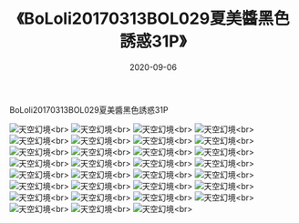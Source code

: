 ﻿---
layout: post
title: 《BoLoli20170313BOL029夏美醬黑色誘惑31P》
date: 2020-09-06
img: http://photo.orgx.cf/性感/2020/BoLoli20170313BOL029夏美醬黑色誘惑31P/000.jpg
tags: [美女,清纯,唯美]
---

BoLoli20170313BOL029夏美醬黑色誘惑31P



![天空幻境](http://photo.orgx.cf/性感/2020/BoLoli20170313BOL029夏美醬黑色誘惑31P/001.jpg''天空幻境'')<br>
![天空幻境](http://photo.orgx.cf/性感/2020/BoLoli20170313BOL029夏美醬黑色誘惑31P/002.jpg''天空幻境'')<br>
![天空幻境](http://photo.orgx.cf/性感/2020/BoLoli20170313BOL029夏美醬黑色誘惑31P/003.jpg''天空幻境'')<br>
![天空幻境](http://photo.orgx.cf/性感/2020/BoLoli20170313BOL029夏美醬黑色誘惑31P/004.jpg''天空幻境'')<br>
![天空幻境](http://photo.orgx.cf/性感/2020/BoLoli20170313BOL029夏美醬黑色誘惑31P/005.jpg''天空幻境'')<br>
![天空幻境](http://photo.orgx.cf/性感/2020/BoLoli20170313BOL029夏美醬黑色誘惑31P/006.jpg''天空幻境'')<br>
![天空幻境](http://photo.orgx.cf/性感/2020/BoLoli20170313BOL029夏美醬黑色誘惑31P/007.jpg''天空幻境'')<br>
![天空幻境](http://photo.orgx.cf/性感/2020/BoLoli20170313BOL029夏美醬黑色誘惑31P/008.jpg''天空幻境'')<br>
![天空幻境](http://photo.orgx.cf/性感/2020/BoLoli20170313BOL029夏美醬黑色誘惑31P/009.jpg''天空幻境'')<br>
![天空幻境](http://photo.orgx.cf/性感/2020/BoLoli20170313BOL029夏美醬黑色誘惑31P/010.jpg''天空幻境'')<br>
![天空幻境](http://photo.orgx.cf/性感/2020/BoLoli20170313BOL029夏美醬黑色誘惑31P/011.jpg''天空幻境'')<br>
![天空幻境](http://photo.orgx.cf/性感/2020/BoLoli20170313BOL029夏美醬黑色誘惑31P/012.jpg''天空幻境'')<br>
![天空幻境](http://photo.orgx.cf/性感/2020/BoLoli20170313BOL029夏美醬黑色誘惑31P/013.jpg''天空幻境'')<br>
![天空幻境](http://photo.orgx.cf/性感/2020/BoLoli20170313BOL029夏美醬黑色誘惑31P/014.jpg''天空幻境'')<br>
![天空幻境](http://photo.orgx.cf/性感/2020/BoLoli20170313BOL029夏美醬黑色誘惑31P/015.jpg''天空幻境'')<br>
![天空幻境](http://photo.orgx.cf/性感/2020/BoLoli20170313BOL029夏美醬黑色誘惑31P/016.jpg''天空幻境'')<br>
![天空幻境](http://photo.orgx.cf/性感/2020/BoLoli20170313BOL029夏美醬黑色誘惑31P/017.jpg''天空幻境'')<br>
![天空幻境](http://photo.orgx.cf/性感/2020/BoLoli20170313BOL029夏美醬黑色誘惑31P/018.jpg''天空幻境'')<br>
![天空幻境](http://photo.orgx.cf/性感/2020/BoLoli20170313BOL029夏美醬黑色誘惑31P/019.jpg''天空幻境'')<br>
![天空幻境](http://photo.orgx.cf/性感/2020/BoLoli20170313BOL029夏美醬黑色誘惑31P/020.jpg''天空幻境'')<br>
![天空幻境](http://photo.orgx.cf/性感/2020/BoLoli20170313BOL029夏美醬黑色誘惑31P/021.jpg''天空幻境'')<br>
![天空幻境](http://photo.orgx.cf/性感/2020/BoLoli20170313BOL029夏美醬黑色誘惑31P/022.jpg''天空幻境'')<br>
![天空幻境](http://photo.orgx.cf/性感/2020/BoLoli20170313BOL029夏美醬黑色誘惑31P/023.jpg''天空幻境'')<br>
![天空幻境](http://photo.orgx.cf/性感/2020/BoLoli20170313BOL029夏美醬黑色誘惑31P/024.jpg''天空幻境'')<br>
![天空幻境](http://photo.orgx.cf/性感/2020/BoLoli20170313BOL029夏美醬黑色誘惑31P/025.jpg''天空幻境'')<br>
![天空幻境](http://photo.orgx.cf/性感/2020/BoLoli20170313BOL029夏美醬黑色誘惑31P/026.jpg''天空幻境'')<br>
![天空幻境](http://photo.orgx.cf/性感/2020/BoLoli20170313BOL029夏美醬黑色誘惑31P/027.jpg''天空幻境'')<br>
![天空幻境](http://photo.orgx.cf/性感/2020/BoLoli20170313BOL029夏美醬黑色誘惑31P/028.jpg''天空幻境'')<br>
![天空幻境](http://photo.orgx.cf/性感/2020/BoLoli20170313BOL029夏美醬黑色誘惑31P/029.jpg''天空幻境'')<br>
![天空幻境](http://photo.orgx.cf/性感/2020/BoLoli20170313BOL029夏美醬黑色誘惑31P/030.jpg''天空幻境'')<br>
![天空幻境](http://photo.orgx.cf/性感/2020/BoLoli20170313BOL029夏美醬黑色誘惑31P/031.jpg''天空幻境'')<br>
